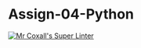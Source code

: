 # Assign-04-Python
[![Mr Coxall's Super Linter](https://github.com/ICS3U-C-Programming-Volodymyr-K/Assign-04-Python/workflows/Mr%20Coxall's%20Super%20Linter/badge.svg)](https://github.com/ICS3U-C-Programming-Volodymyr-K/Assign-04-Python/actions/)

